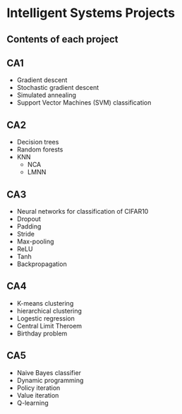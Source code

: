 # Intelligent Systems Projects
 Contents of each project
 ----------
## CA1 
- Gradient descent
- Stochastic gradient descent
- Simulated annealing
- Support Vector Machines (SVM) classification 
## CA2
- Decision trees
- Random forests
- KNN 
   - NCA
   - LMNN
## CA3
- Neural networks for classification of CIFAR10
 - Dropout
 - Padding
 - Stride
 - Max-pooling
 - ReLU
 - Tanh
 - Backpropagation
 ## CA4
 - K-means clustering
 - hierarchical clustering
 - Logestic regression
 - Central Limit Theroem
 - Birthday problem
 ## CA5
 - Naive Bayes classifier
 - Dynamic programming
 - Policy iteration
 - Value iteration
 - Q-learning
